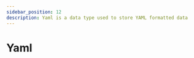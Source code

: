 ```yaml
---
sidebar_position: 12
description: Yaml is a data type used to store YAML formatted data
---
```


# Yaml
